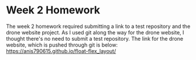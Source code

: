 # Week 2 Homework
The week 2 homework required submitting a link to a test repository and the drone website project. As I used git along the way for the drone website, I thought there's no need to submit a test repository. 
The link for the drone website, which is pushed through git is below:
https://anis790615.github.io/float-flex_layout/
